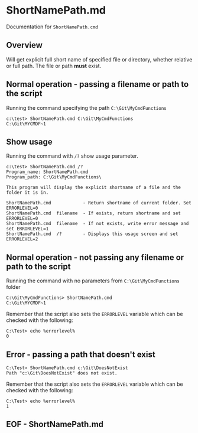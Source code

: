 # ShortNamePath.md
Documentation for `ShortNamePath.cmd`
## Overview
Will get explicit full short name of specified file or directory, whether relative or full path. The file or path **must** exist.

## Normal operation - passing a filename or path to the script
Running the command specifying the path `C:\Git\MyCmdFunctions`

    c:\test> ShortNamePath.cmd C:\Git\MyCmdFunctions
    C:\Git\MYCMDF~1

## Show usage
Running the command with `/?` show usage parameter.

    c:\test> ShortNamePath.cmd /?
    Program_name: ShortNamePath.cmd
    Program_path: C:\Git\MyCmdFunctions\
    
    This program will display the explicit shortname of a file and the folder it is in.
    
    ShortNamePath.cmd            - Return shortname of current folder. Set ERRORLEVEL=0
    ShortNamePath.cmd  filename  - If exists, return shortname and set ERRORLEVEL=0
    ShortNamePath.cmd  filename  - If not exists, write error message and set ERRORLEVEL=1
    ShortNamePath.cmd  /?        - Displays this usage screen and set ERRORLEVEL=2

## Normal operation - not passing any filename or path to the script
Running the command with no parameters from `C:\Git\MyCmdFunctions` folder

    C:\Git\MyCmdFunctions> ShortNamePath.cmd
    C:\Git\MYCMDF~1

Remember that the script also sets the `ERRORLEVEL` variable which can be checked with the following:

    C:\Test> echo %errorlevel%
    0

## Error - passing a path that doesn't exist

    C:\Test> ShortNamePath.cmd c:\Git\DoesNotExist
    Path "c:\Git\DoesNotExist" does not exist.

Remember that the script also sets the `ERRORLEVEL` variable which can be checked with the following:

    C:\Test> echo %errorlevel%
    1

## EOF - ShortNamePath.md